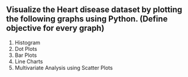 ## Visualize the Heart disease dataset by plotting the following graphs using Python. (Define objective for every graph)

1. Histogram
2. Dot Plots
3. Bar Plots
4. Line Charts
5. Multivariate Analysis using Scatter Plots
